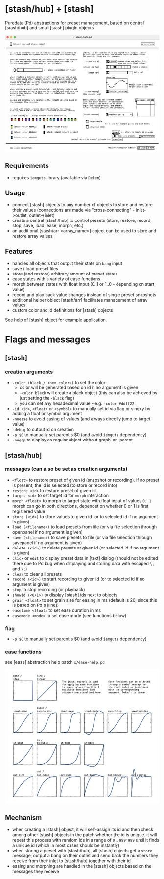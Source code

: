 # [stash/hub] + [stash]
Puredata (Pd) abstractions for preset management, based on central [stash/hub] and small [stash] plugin objects

![stash-help.pd screenshot](stash-help.pd.png)

## Requirements
* requires `iemguts` library (available via `Deken`)

## Usage
* connect [stash] objects to any number of objects to store and restore their values (connections are made via "cross-connecting" - inlet->outlet, outlet->inlet)
* create a central [stash/hub] to control presets (store, restore, record, stop, save, load, ease, morph, etc.)
* an additional [stash/arr <array_name>] object can be used to store and restore array values

## Features
* handles all objects that output their state on `bang` input
* save / load preset files
* store (and restore) arbitrary amount of preset states
* ease states with a variety of ease functions
* morph between states with float input (0..1 or 1..0 - depending on start value)
* record and play back value changes instead of single preset snapshots
* additional helper object [stash/arr] facilitates management of array values
* custom color and id definitions for [stash] objects

See help of [stash] object for example application.

# Flags and messages
## [stash]
### creation arguments
* `-color (black / <hex color>)` to set the color:
  * color will be generated based on id if no argument is given
  * `-color black` will create a black object (this can also be achieved by just setting the `-black` flag)
  * you can set any hexadecimal value - e.g. `-color #ddff22`
* `-id <id>`, `<float>` or `<symbol>` to manually set id via flag or simply by adding a float or symbol argument
* `-noease` to avoid easing of values (and always directly jump to target value)
* `-debug` to output id on creation
* `-p $0` to manually set parent's $0 (and avoid `iemguts` dependency) 
* `-nogop` to display as regular object without graph-on-parent

## [stash/hub]
### messages (can also be set as creation arguments)
* `<float>` to restore preset of given id (snapshot or recording). if no preset is present, the id is selected (to store or record into)
* `restore <id>` to restore preset of given id
* `target <id>` to set target id for `morph` interaction
* `morph <float`> to morph to target state with float input of values `0..1` morph can go in both directions, dependet on whether 0 or 1 is first registered value
* `store (<id>)` to store values to given id (or to selected id if no argument is given)
* `load (<filename>)` to load presets from file (or via file selection through openpanel if no argument is given)
* `save (<filename>)` to save presets to file (or via file selection through savepanel if no argument is given)
* `delete (<id>)` to delete presets at given id (or selected id if no argument is given)
* `click` or `edit` to display preset data in [text] dialog (should not be edited there due to Pd bug when displaying and storing data with escaped `\,` and `\;`)
* `clear` to clear all presets
* `record (<id>)` to start recording to given id (or to selected id if no argument is given)
* `stop` to stop recording (or playback)
* `showid (<0/1>)` to display [stash] ids next to objects
* `grain <float>` to set grain size for easing in ms (default is 20, since this is based on Pd's [line])
* `easetime <float>` to set ease duration in ms
* `easemode <mode>` to set ease mode (see functions below)

### flag
* `-p $0` to manually set parent's $0 (and avoid `iemguts` dependency) 

### ease functions
see [ease] abstraction help patch `x/ease-help.pd`

![ease-help.pd screenshot](x/ease-help.pd.png)

## Mechanism
* when creating a [stash] object, it will self-assign its id and then check among other [stash] objects in the patch whether the id is unique. it will repeat this process with random ids in a range of `0..999'999` until it finds a unique id (which in most cases should be instantly)
* when storing a preset with [stash/hub], all [stash] objects get a `store` message, output a bang on their outlet and send back the numbers they receive from their inlet to [stash/hub] together with their id
* easing and morphing are handled in the [stash] objects based on the messages they receive
